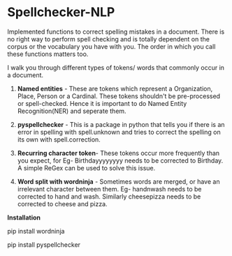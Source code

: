 # Spellchecker-NLP

Implemented functions to correct spelling mistakes in a document. There is no right way to perform spell checking and is totally dependent on the corpus or the vocabulary you have with you. The order in which you call these functions matters too.

I walk you through different types of tokens/ words that commonly occur in a document.

1) **Named entities** - These are tokens which represent a Organization, Place, Person or a Cardinal. These tokens shouldn't be pre-processed or spell-checked. Hence it is important to do Named Entity Recognition(NER) and seperate them.

2) **pyspellchecker** - This is a package in python that tells you if there is an error in spelling with spell.unknown and tries to correct the spelling on its own with spell.correction.

3) **Recurring character token**- These tokens occur more frequently than you expect, for Eg- Birthdayyyyyyyy needs to be corrected to Birthday. A simple ReGex can be used to solve this issue.

4) **Word split with wordninja** - Sometimes words are merged, or have an irrelevant character between them. Eg- handnwash needs to be corrected to hand and wash. Similarly cheesepizza needs to be corrected to cheese and pizza.

**Installation**

pip install wordninja

pip install pyspellchecker
